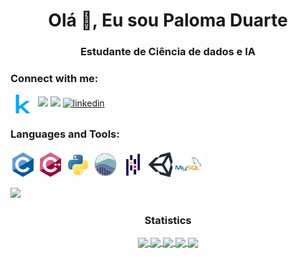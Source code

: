 <h1 align="center">Olá 👋, Eu sou Paloma Duarte</h1>
<h3 align="center">Estudante de Ciência de dados e IA</h3>



<div> 
</div><h3 align="left">Connect with me:</h3>
<p align="left">
<a href="https://kaggle.com/Paloma Duarte de Lira" target="blank"><img align="center" src="https://raw.githubusercontent.com/teamedwardforever/Readme-Generator/71f25dd8b98329b168142a6b782a107b75eab178/svg/Social/kaggle.svg" alt="Paloma Duarte de Lira" height="30" width="40" /></a>
<a href="https://github.com/palomaduarte07" target="_blank"><img src="https://img.shields.io/badge/GitHub-100000?style=for-the-badge&logo=github&logoColor=white" target="_blank"></a>
<a href = "mailto:paloma.duarte@academico.ufpb.br"><img src="https://img.shields.io/badge/-Gmail-%23333?style=for-the-badge&logo=gmail&logoColor=white" target="_blank"></a>
<a target="_blank" href="https://www.linkedin.com/in/Paloma Duarte de Lira" style="display: inline-block;"><img src="https://img.shields.io/badge/linkedin-logo?style=for-the-badge&logo=linkedin&logoColor=white&color=%230a77b6" alt="linkedin" /></a></p>


<h3 align="left">Languages and Tools:</h3>
<p align="left">
<img src="https://raw.githubusercontent.com/teamedwardforever/Readme-Generator/71f25dd8b98329b168142a6b782a107b75eab178/svg/Skills/Languages/c-original.svg" alt="C" width="40" height="40"/>
<img src="https://raw.githubusercontent.com/teamedwardforever/Readme-Generator/71f25dd8b98329b168142a6b782a107b75eab178/svg/Skills/Languages/cplusplus-original.svg" alt="CPP" width="40" height="40"/>
<img src="https://raw.githubusercontent.com/teamedwardforever/Readme-Generator/71f25dd8b98329b168142a6b782a107b75eab178/svg/Skills/Languages/python-original.svg" alt="Python" width="40" height="40"/>
<img src="https://raw.githubusercontent.com/teamedwardforever/Readme-Generator/71f25dd8b98329b168142a6b782a107b75eab178/svg/Skills/ML/logo-mark-lightbg.svg" alt="SeaBorn" width="40" height="40"/>
<img src="https://raw.githubusercontent.com/teamedwardforever/Readme-Generator/71f25dd8b98329b168142a6b782a107b75eab178/svg/Skills/ML/pandas-original.svg" alt="Pandas" width="40" height="40"/>
<img src="https://raw.githubusercontent.com/teamedwardforever/Readme-Generator/71f25dd8b98329b168142a6b782a107b75eab178/svg/Skills/Engines/unity3d-icon.svg" alt="Unity" width="40" height="40"/>
<a target="_blank" href="https://raw.githubusercontent.com/devicons/devicon/master/icons/mysql/mysql-original-wordmark.svg" style="display: inline-block;"><img src="https://raw.githubusercontent.com/devicons/devicon/master/icons/mysql/mysql-original-wordmark.svg" alt="mysql" width="42" height="42" /></a>  
</p>

<img src="https://user-images.githubusercontent.com/73097560/115834477-dbab4500-a447-11eb-908a-139a6edaec5c.gif"><h3 align="center">Statistics</h3>
<div align="center">
<a href="https://github.com/palomaduarte07">
<img align="center" src="http://github-profile-summary-cards.vercel.app/api/cards/stats?username=palomaduarte07&theme=2077" height="180em" />
<img align="center" src="http://github-profile-summary-cards.vercel.app/api/cards/most-commit-language?username=palomaduarte07&theme=2077" height="180em" />
<img align="center" src="http://github-profile-summary-cards.vercel.app/api/cards/repos-per-language?username=palomaduarte07&theme=2077" height="180em" />
<img align="center" src="http://github-profile-summary-cards.vercel.app/api/cards/productive-time?username=palomaduarte07&theme=2077" height="180em" />
<img align="center" src="http://github-profile-summary-cards.vercel.app/api/cards/profile-details?username=palomaduarte07&theme=2077" height="180em" />
</div>
